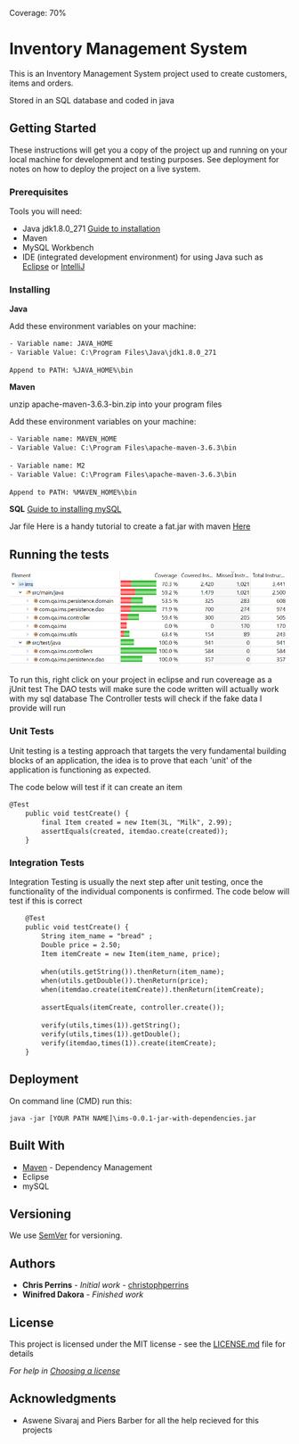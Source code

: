 Coverage: 70%
# Inventory Management System

This is an Inventory Management System project used to create customers, items and orders. 

Stored in an SQL database and coded in java

## Getting Started

These instructions will get you a copy of the project up and running on your local machine for development and testing purposes. See deployment for notes on how to deploy the project on a live system.

### Prerequisites
Tools you will need:

 - Java jdk1.8.0_271 [Guide to installation](https://docs.oracle.com/en/java/javase/15/install/overview-jdk-installation.html#GUID-8677A77F-231A-40F7-98B9-1FD0B48C346A)
 - Maven 
 - MySQL Workbench
 - IDE (integrated development environment) for using Java such as [Eclipse](https://www.oracle.com/java/technologies/javase-downloads.html) or [IntelliJ](https://www.jetbrains.com/idea/download/#section=windows)

### Installing


**Java**

Add these environment variables on your machine:

```
- Variable name: JAVA_HOME
- Variable Value: C:\Program Files\Java\jdk1.8.0_271

Append to PATH: %JAVA_HOME%\bin
```
**Maven**

unzip apache-maven-3.6.3-bin.zip into your program files

Add these environment variables on your machine: 
```
- Variable name: MAVEN_HOME
- Variable Value: C:\Program Files\apache-maven-3.6.3\bin

- Variable name: M2
- Variable Value: C:\Program Files\apache-maven-3.6.3\bin

Append to PATH: %MAVEN_HOME%\bin
```
**SQL** 
[Guide to installing mySQL](https://dev.mysql.com/doc/mysql-installation-excerpt/5.7/en/)

Jar file
Here is a handy tutorial to create a fat.jar with maven [Here](http://tutorials.jenkov.com/maven/maven-build-fat-jar.html)

## Running the tests

![Testing Coverage](https://github.com/wdakora/IMS-Starter/blob/development/images/Coverage.PNG)

To run this, right click on your project in eclipse and run covereage as a jUnit test
The DAO tests will make sure the code written will actually work with my sql database
The Controller tests will check if the fake data I provide will run

### Unit Tests 

Unit testing is a testing approach that targets the very fundamental building blocks of an application, the idea is to prove that each 'unit' of the application is functioning as expected.

The code below will test if it can create an item
```
@Test
	public void testCreate() {
		final Item created = new Item(3L, "Milk", 2.99);
		assertEquals(created, itemdao.create(created));
	}
```

### Integration Tests 
Integration Testing is usually the next step after unit testing, once the functionality of the individual components is confirmed.
The code below will test if this is correct
```
	@Test
	public void testCreate() {
		String item_name = "bread" ;
		Double price = 2.50;
		Item itemCreate = new Item(item_name, price);
		
		when(utils.getString()).thenReturn(item_name);
		when(utils.getDouble()).thenReturn(price);
		when(itemdao.create(itemCreate)).thenReturn(itemCreate);
		
		assertEquals(itemCreate, controller.create());
		
		verify(utils,times(1)).getString();
		verify(utils,times(1)).getDouble();
		verify(itemdao,times(1)).create(itemCreate);
	}
```


## Deployment

On command line (CMD) run this:

```
java -jar [YOUR PATH NAME]\ims-0.0.1-jar-with-dependencies.jar
```

## Built With

* [Maven](https://maven.apache.org/) - Dependency Management
* Eclipse
* mySQL

## Versioning

We use [SemVer](http://semver.org/) for versioning.

## Authors

* **Chris Perrins** - *Initial work* - [christophperrins](https://github.com/christophperrins)
* **Winifred Dakora** - *Finished work*

## License

This project is licensed under the MIT license - see the [LICENSE.md](LICENSE.md) file for details 

*For help in [Choosing a license](https://choosealicense.com/)*

## Acknowledgments

- Aswene Sivaraj and Piers Barber for all the help recieved for this projects 

